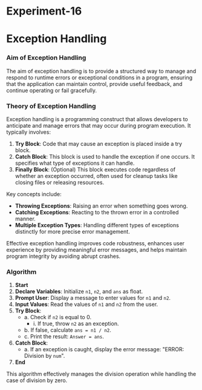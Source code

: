 # Experiment-16

# Exception Handling
### Aim of Exception Handling

The aim of exception handling is to provide a structured way to manage and respond to runtime errors or exceptional conditions in a program, ensuring that the application can maintain control, provide useful feedback, and continue operating or fail gracefully.

### Theory of Exception Handling

Exception handling is a programming construct that allows developers to anticipate and manage errors that may occur during program execution. It typically involves:

1. **Try Block**: Code that may cause an exception is placed inside a try block.
2. **Catch Block**: This block is used to handle the exception if one occurs. It specifies what type of exceptions it can handle.
3. **Finally Block**: (Optional) This block executes code regardless of whether an exception occurred, often used for cleanup tasks like closing files or releasing resources.

Key concepts include:

- **Throwing Exceptions**: Raising an error when something goes wrong.
- **Catching Exceptions**: Reacting to the thrown error in a controlled manner.
- **Multiple Exception Types**: Handling different types of exceptions distinctly for more precise error management.

Effective exception handling improves code robustness, enhances user experience by providing meaningful error messages, and helps maintain program integrity by avoiding abrupt crashes.

### Algorithm 

1. **Start**
2. **Declare Variables**: Initialize `n1`, `n2`, and `ans` as float.
3. **Prompt User**: Display a message to enter values for `n1` and `n2`.
4. **Input Values**: Read the values of `n1` and `n2` from the user.
5. **Try Block**:
   - a. Check if `n2` is equal to 0.
      - i. If true, throw `n2` as an exception.
   - b. If false, calculate `ans = n1 / n2`.
   - c. Print the result: `Answer = ans`.
6. **Catch Block**:
   - a. If an exception is caught, display the error message: "ERROR: Division by `num`".
7. **End**

This algorithm effectively manages the division operation while handling the case of division by zero.

